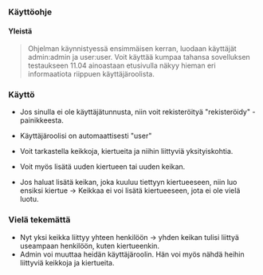 ### Käyttöohje

#### Yleistä
> Ohjelman käynnistyessä ensimmäisen kerran, luodaan käyttäjät admin:admin ja user:user. Voit käyttää kumpaa tahansa sovelluksen testaukseen
> 11.04 ainoastaan etusivulla näkyy hieman eri informaatiota riippuen käyttäjäroolista. 

### Käyttö
- Jos sinulla ei ole käyttäjätunnusta, niin voit rekisteröityä "rekisteröidy" -painikkeesta. 
- Käyttäjäroolisi on automaattisesti "user"

- Voit tarkastella keikkoja, kiertueita ja niihin liittyviä yksityiskohtia. 
- Voit myös lisätä uuden kiertueen tai uuden keikan. 
- Jos haluat lisätä keikan, joka kuuluu tiettyyn kiertueeseen, niin luo ensiksi kiertue -> Keikkaa ei voi lisätä kiertueeseen, jota ei ole vielä luotu. 


### Vielä tekemättä
- Nyt yksi keikka liittyy yhteen henkilöön -> yhden keikan tulisi liittyä useampaan henkilöön, kuten kiertueenkin. 
- Admin voi muuttaa heidän käyttäjäroolin. Hän voi myös nähdä heihin liittyviä keikkoja ja kiertueita. 
